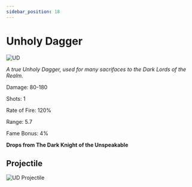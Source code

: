 ```yaml
---
sidebar_position: 18
---
```


# Unholy Dagger
![UD](http://i.imgur.com/Rh5qS4K.png)

<i>A true Unholy Dagger, used for many sacrifaces to the Dark Lords of the Realm.</i>

Damage: 80-180

Shots: 1

Rate of Fire: 120%

Range: 5.7

Fame Bonus: 4%

**Drops from The Dark Knight of the Unspeakable**

## Projectile

![UD Projectile](https://cdn.discordapp.com/attachments/953134990428868629/981727293938483300/unholydagger.gif)
